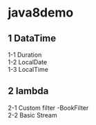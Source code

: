 # java8demo
## 1 DataTime
 1-1 Duration <br>
 1-2 LocalDate <br>
 1-3 LocalTime <br>
## 2 lambda
 2-1 Custom filter -BookFilter <br>
 2-2 Basic Stream <br>